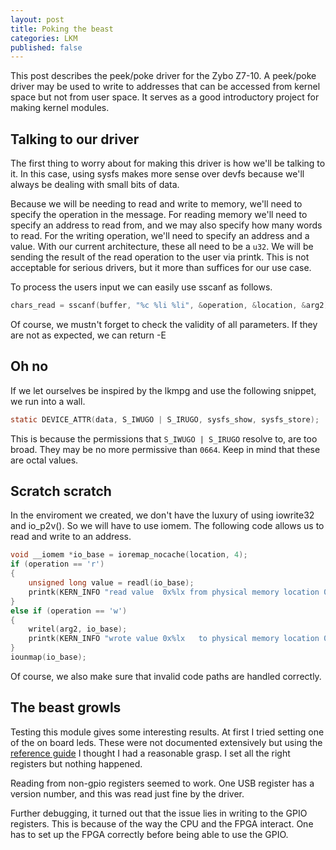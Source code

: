 ```yaml
---
layout: post
title: Poking the beast
categories: LKM
published: false
---
```


This post describes the peek/poke driver for the Zybo Z7-10. A peek/poke driver may be used to write to addresses that can be accessed from kernel space but not from user space. It serves as a good introductory project for making kernel modules.

## Talking to our driver

The first thing to worry about for making this driver is how we'll be talking to it. In this case, using sysfs makes more sense over devfs because we'll always be dealing with small bits of data.

Because we will be needing to read and write to memory, we'll need to specify the operation in the message. For reading memory we'll need to specify an address to read from, and we may also specify how many words to read. For the writing operation, we'll need to specify an address and a value. With our current architecture, these all need to be a `u32`. We will be sending the result of the read operation to the user via printk. This is not acceptable for serious drivers, but it more than suffices for our use case.

To process the users input we can easily use sscanf as follows.

```C
chars_read = sscanf(buffer, "%c %li %li", &operation, &location, &arg2);
```

Of course, we mustn't forget to check the validity of all parameters. If they are not as expected, we can return -E

## Oh no

If we let ourselves be inspired by the lkmpg and use the following snippet, we run into a wall.

```C
static DEVICE_ATTR(data, S_IWUGO | S_IRUGO, sysfs_show, sysfs_store);
```

This is because the permissions that `S_IWUGO | S_IRUGO` resolve to, are too broad. They may be no more permissive than `0664`. Keep in mind that these are octal values.

## Scratch scratch

In the enviroment we created, we don't have the luxury of using iowrite32 and io_p2v(). So we will have to use iomem. The following code allows us to read and write to an address.

```C
void __iomem *io_base = ioremap_nocache(location, 4);
if (operation == 'r')
{
    unsigned long value = readl(io_base);
    printk(KERN_INFO "read value  0x%lx from physical memory location 0x%lx\n", value, location);
}
else if (operation == 'w')
{
    writel(arg2, io_base);
    printk(KERN_INFO "wrote value 0x%lx   to physical memory location 0x%lx\n", arg2, location);
}
iounmap(io_base);
```

Of course, we also make sure that invalid code paths are handled correctly.

## The beast growls

Testing this module gives some interesting results. At first I tried setting one of the on board leds. These were not documented extensively but using the [reference guide](https://digilent.com/reference/programmable-logic/zybo-z7/reference-manual) I thought I had a reasonable grasp. I set all the right registers but nothing happened.

Reading from non-gpio registers seemed to work. One USB register has a version number, and this was read just fine by the driver.

Further debugging, it turned out that the issue lies in writing to the GPIO registers. This is because of the way the CPU and the FPGA interact. One has to set up the FPGA correctly before being able to use the GPIO.
